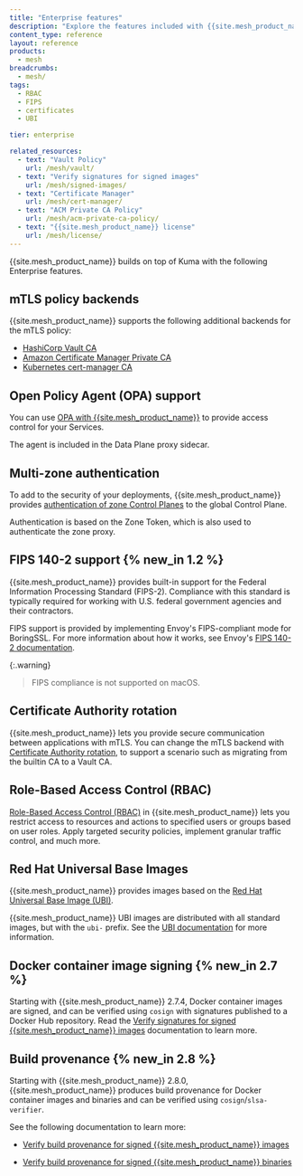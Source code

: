 ```yaml
---
title: "Enterprise features"
description: "Explore the features included with {{site.mesh_product_name}} Enterprise, including mTLS backends, RBAC, FIPS support, and signed container images."
content_type: reference
layout: reference
products:
  - mesh
breadcrumbs:
  - mesh/
tags:
  - RBAC
  - FIPS
  - certificates
  - UBI

tier: enterprise

related_resources:
  - text: "Vault Policy"
    url: /mesh/vault/
  - text: "Verify signatures for signed images"
    url: /mesh/signed-images/
  - text: "Certificate Manager"
    url: /mesh/cert-manager/
  - text: "ACM Private CA Policy"
    url: /mesh/acm-private-ca-policy/
  - text: "{{site.mesh_product_name}} license"
    url: /mesh/license/
---
```




{{site.mesh_product_name}} builds on top of Kuma with the following Enterprise features.

## mTLS policy backends

{{site.mesh_product_name}} supports the following additional backends for the mTLS policy:
* [HashiCorp Vault CA](/mesh/vault/)
* [Amazon Certificate Manager Private CA](/mesh/acm-private-ca-policy/)
* [Kubernetes cert-manager CA](/mesh/cert-manager/)

## Open Policy Agent (OPA) support

You can use [OPA with {{site.mesh_product_name}}](/mesh/policies/meshopa)
to provide access control for your Services.

The agent is included in the Data Plane proxy sidecar.

## Multi-zone authentication

To add to the security of your deployments, {{site.mesh_product_name}} provides
[authentication of zone Control Planes](/mesh/multi-zone-authentication/)
to the global Control Plane.

Authentication is based on the Zone Token, which is also used to authenticate the zone proxy.

## FIPS 140-2 support {% new_in 1.2 %}

{{site.mesh_product_name}} provides built-in support for the Federal Information Processing Standard (FIPS-2). Compliance with this standard is typically required for working with U.S. federal government agencies and their contractors.

FIPS support is provided by implementing Envoy's FIPS-compliant mode for BoringSSL. For more information about how it works, see Envoy's [FIPS 140-2 documentation](https://www.envoyproxy.io/docs/envoy/latest/intro/arch_overview/security/ssl#fips-140-2).

{:.warning}
> FIPS compliance is not supported on macOS.

## Certificate Authority rotation

{{site.mesh_product_name}} lets you provide secure communication between applications with mTLS.
You can change the mTLS backend with [Certificate Authority rotation](/mesh/ca-rotation/),
to support a scenario such as migrating from the builtin CA to a Vault CA.

## Role-Based Access Control (RBAC)

[Role-Based Access Control (RBAC)](/mesh/rbac) in {{site.mesh_product_name}}
lets you restrict access to resources and actions to specified users or groups based on user roles.
Apply targeted security policies, implement granular traffic control, and much more.

## Red Hat Universal Base Images

{{site.mesh_product_name}} provides images based on the [Red Hat Universal Base Image (UBI)](https://developers.redhat.com/products/rhel/ubi).

{{site.mesh_product_name}} UBI images are distributed with all standard images, but with the `ubi-` prefix.
See the [UBI documentation](/mesh/ubi-images/) for more information.



## Docker container image signing {% new_in 2.7 %}

Starting with {{site.mesh_product_name}} 2.7.4, Docker container images are signed, and can be verified using `cosign` with signatures published to a Docker Hub repository. Read the [Verify signatures for signed {{site.mesh_product_name}} images](/mesh/features/signed-images/) documentation to learn more.


## Build provenance {% new_in 2.8 %}

Starting with {{site.mesh_product_name}} 2.8.0, {{site.mesh_product_name}} produces build provenance for Docker container images and binaries and can be verified using `cosign`/`slsa-verifier`.

See the following documentation to learn more:

* [Verify build provenance for signed {{site.mesh_product_name}} images](/mesh/provenance-verification-images/)

* [Verify build provenance for signed {{site.mesh_product_name}} binaries](/mesh/provenance-verification-binaries/)